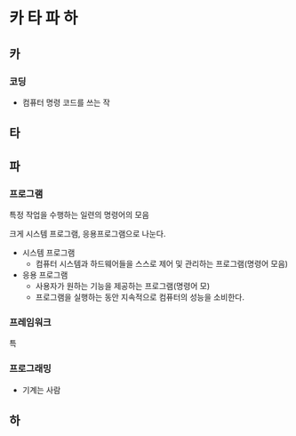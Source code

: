 # 카 타 파 하

## 카

### 코딩

* 컴퓨터 명령 코드를 쓰는 작

## 타



## 파

### 프로그램

특정 작업을 수행하는 일련의 명령어의 모음

크게 시스템 프로그램, 응용프로그램으로 나눈다.

* 시스템 프로그램
  * 컴퓨터 시스템과 하드웨어들을 스스로 제어 및 관리하는 프로그램\(명령어 모음\)
* 응용 프로그램
  * 사용자가 원하는 기능을 제공하는 프로그램\(명령어 모\)
  * 프로그램을 실행하는 동안 지속적으로 컴퓨터의 성능을 소비한다.

### 프레임워크

특



### 프로그래밍

* 기계는 사람

## 하

